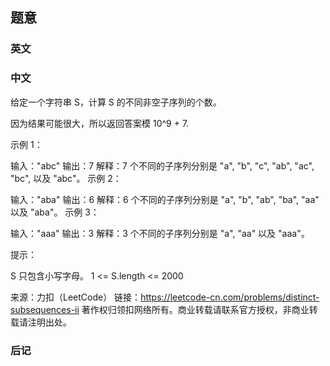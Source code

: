 ## 题意

### 英文

### 中文

给定一个字符串 S，计算 S 的不同非空子序列的个数。

因为结果可能很大，所以返回答案模 10^9 + 7.

 

示例 1：

输入："abc"
输出：7
解释：7 个不同的子序列分别是 "a", "b", "c", "ab", "ac", "bc", 以及 "abc"。
示例 2：

输入："aba"
输出：6
解释：6 个不同的子序列分别是 "a", "b", "ab", "ba", "aa" 以及 "aba"。
示例 3：

输入："aaa"
输出：3
解释：3 个不同的子序列分别是 "a", "aa" 以及 "aaa"。




提示：

S 只包含小写字母。
1 <= S.length <= 2000

来源：力扣（LeetCode）
链接：https://leetcode-cn.com/problems/distinct-subsequences-ii
著作权归领扣网络所有。商业转载请联系官方授权，非商业转载请注明出处。

### 后记